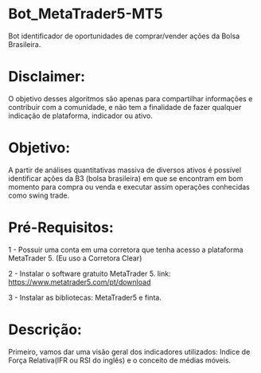 # Bot_MetaTrader5-MT5
 
 Bot identificador de oportunidades de comprar/vender ações da Bolsa Brasileira.

# Disclaimer:

O objetivo desses algoritmos são apenas para compartilhar informações e contribuir com a comunidade, e não tem a finalidade de fazer qualquer indicação de plataforma, indicador ou ativo.
# Objetivo:

A partir de análises quantitativas massiva de diversos ativos é possível identificar ações da B3 (bolsa brasileira) em que se encontram em bom momento para compra ou venda e executar assim operações conhecidas como swing trade.

# Pré-Requisitos:

1 - Possuir uma conta em uma corretora que tenha acesso a plataforma MetaTrader 5. (Eu uso a Corretora Clear)

2 - Instalar o software gratuito MetaTrader 5. link: https://www.metatrader5.com/pt/download

3 - Instalar as bibliotecas: MetaTrader5 e finta.

# Descrição:

Primeiro, vamos dar uma visão geral dos indicadores utilizados: Indice de Força Relativa(IFR ou RSI do inglês) e o conceito de médias móveis.


